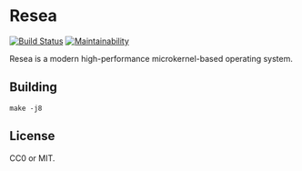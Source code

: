 Resea
=====
[![Build Status](https://travis-ci.com/seiyanuta/resea.svg?branch=master)](https://travis-ci.com/seiyanuta/resea)
[![Maintainability](https://api.codeclimate.com/v1/badges/be1bfe8fec64510c1360/maintainability)](https://codeclimate.com/github/seiyanuta/resea/maintainability)

Resea is a modern high-performance microkernel-based operating system.

Building
--------
```
make -j8
```

License
-------
CC0 or MIT.
